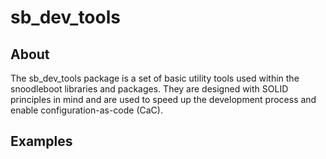# sb_dev_tools

## About
The sb_dev_tools package is a set of basic utility tools used within the
snoodleboot libraries and packages. They are designed with SOLID
principles in mind and are used to speed up the development process and
enable configuration-as-code (CaC).


## Examples